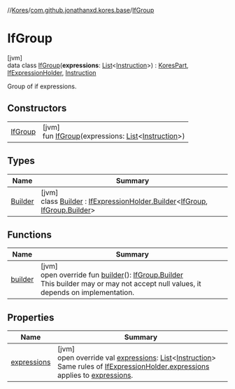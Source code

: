 //[Kores](../../../index.md)/[com.github.jonathanxd.kores.base](../index.md)/[IfGroup](index.md)

# IfGroup

[jvm]\
data class [IfGroup](index.md)(**expressions**: [List](https://kotlinlang.org/api/latest/jvm/stdlib/kotlin.collections/-list/index.html)<[Instruction](../../com.github.jonathanxd.kores/-instruction/index.md)>) : [KoresPart](../../com.github.jonathanxd.kores/-kores-part/index.md), [IfExpressionHolder](../-if-expression-holder/index.md), [Instruction](../../com.github.jonathanxd.kores/-instruction/index.md)

Group of if expressions.

## Constructors

| | |
|---|---|
| [IfGroup](-if-group.md) | [jvm]<br>fun [IfGroup](-if-group.md)(expressions: [List](https://kotlinlang.org/api/latest/jvm/stdlib/kotlin.collections/-list/index.html)<[Instruction](../../com.github.jonathanxd.kores/-instruction/index.md)>) |

## Types

| Name | Summary |
|---|---|
| [Builder](-builder/index.md) | [jvm]<br>class [Builder](-builder/index.md) : [IfExpressionHolder.Builder](../-if-expression-holder/-builder/index.md)<[IfGroup](index.md), [IfGroup.Builder](-builder/index.md)> |

## Functions

| Name | Summary |
|---|---|
| [builder](builder.md) | [jvm]<br>open override fun [builder](builder.md)(): [IfGroup.Builder](-builder/index.md)<br>This builder may or may not accept null values, it depends on implementation. |

## Properties

| Name | Summary |
|---|---|
| [expressions](expressions.md) | [jvm]<br>open override val [expressions](expressions.md): [List](https://kotlinlang.org/api/latest/jvm/stdlib/kotlin.collections/-list/index.html)<[Instruction](../../com.github.jonathanxd.kores/-instruction/index.md)><br>Same rules of [IfExpressionHolder.expressions](../-if-expression-holder/expressions.md) applies to [expressions](expressions.md). |
